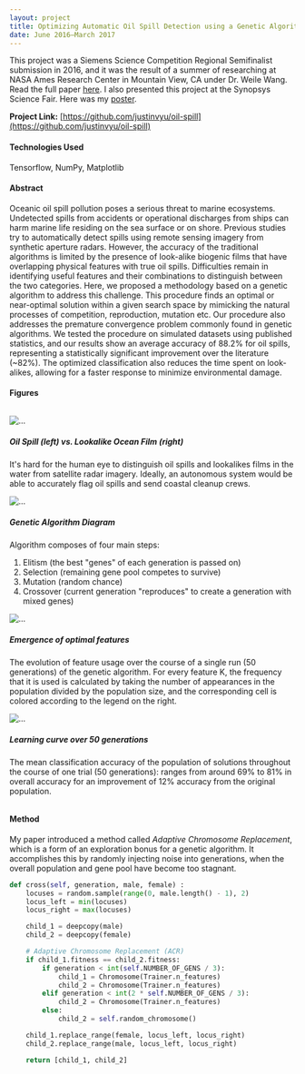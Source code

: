 ```yaml
---
layout: project
title: Optimizing Automatic Oil Spill Detection using a Genetic Algorithm
date: June 2016—March 2017
---
```


<div class="message">
This project was a Siemens Science Competition Regional Semifinalist submission in 2016, and it
was the result of a summer of researching at NASA Ames Research Center in Mountain View, CA
under Dr. Weile Wang.
<br/>
Read the full paper <a href="{{ site.baseurl }}/public/documents/siemens2016.pdf">here</a>.
I also presented this project at the Synopsys Science Fair. Here was my 
<a href="{{ site.baseurl }}/public/documents/synopsys2017.pdf">poster</a>.
</div>

**Project Link:** [https://github.com/justinvyu/oil-spill](https://github.com/justinvyu/oil-spill)

#### Technologies Used
Tensorflow, NumPy, Matplotlib

#### Abstract

Oceanic oil spill pollution poses a serious threat to marine ecosystems.
Undetected spills from accidents or operational discharges from ships can harm
marine life residing on the sea surface or on shore. Previous studies try to
automatically detect spills using remote sensing imagery from synthetic aperture
radars. However, the accuracy of the traditional algorithms is limited by the
presence of look-alike biogenic films that have overlapping physical features with
true oil spills. Difficulties remain in identifying useful features and their
combinations to distinguish between the two categories. Here, we proposed a
methodology based on a genetic algorithm to address this challenge. This procedure
finds an optimal or near-optimal solution within a given search space by mimicking
the natural processes of competition, reproduction, mutation etc. Our procedure
also addresses the premature convergence problem commonly found in genetic
algorithms. We tested the procedure on simulated datasets using published statistics,
and our results show an average accuracy of 88.2% for oil spills, representing a
statistically significant improvement over the literature (~82%). The optimized
classification also reduces the time spent on look-alikes, allowing for a faster
response to minimize environmental damage.

#### Figures

<div class="container" style="margin: 2rem 0;">
  <div class="row">
    <div class="col-sm-6">
    <div class="card">
        <img src="{{site.baseurl}}/projects/images/siemens2016-lookalike.png" class="card-img-top" alt="...">
        <div class="card-body">
        <h5 class="card-title">
        Oil Spill (left) vs. Lookalike Ocean Film (right)
        </h5>
        <p class="card-text">
        It's hard for the human eye to distinguish oil spills and lookalikes films in
        the water from satellite radar imagery. Ideally, an autonomous system would be
        able to accurately flag oil spills and send coastal cleanup crews.
        </p>
        </div>
    </div>
    </div>
    <div class="col-sm-6">
    <div class="card">
        <img src="{{site.baseurl}}/projects/images/siemens2016-ga.png" class="card-img-top" alt="...">
        <div class="card-body">
        <h5 class="card-title">
        Genetic Algorithm Diagram
        </h5>
        <p class="card-text">
        Algorithm composes of four main steps:
        <ol>
        <li>Elitism (the best "genes" of each generation is passed on)</li>
        <li>Selection (remaining gene pool competes to survive)</li>
        <li>Mutation (random chance)</li>
        <li>Crossover (current generation "reproduces" to create a generation with mixed genes)</li>
        </ol>
        </p>
        </div>
    </div>
    </div>
  </div>
  <div class="row">
    <div class="col-sm-6">
    <div class="card">
        <img src="{{site.baseurl}}/projects/images/siemens2016-features.png" class="card-img-top" alt="...">
        <div class="card-body">
        <h5 class="card-title">
            Emergence of optimal features
        </h5>
        <p class="card-text">
            The evolution of feature usage over the course of a single run (50 generations)
            of the genetic algorithm. For every feature K, the frequency that it is used
            is calculated by taking the number of appearances in the population divided by the
            population size, and the corresponding cell is colored according to the legend on the right.
        </p>
        </div>
    </div>
    </div>
    <div class="col-sm-6">
    <div class="card">
        <img src="{{site.baseurl}}/projects/images/siemens2016-accuracy.png" class="card-img-top" alt="...">
        <div class="card-body">
        <h5 class="card-title">
            Learning curve over 50 generations
        </h5>
        <p class="card-text">
            The mean classification accuracy of the population of solutions throughout the
            course of one trial (50 generations): ranges from around 69% to 81% in overall accuracy
            for an improvement of 12% accuracy from the original population.
        </p>
        </div>
    </div>
    </div>
  </div>
</div>

#### Method

My paper introduced a method called *Adaptive Chromosome Replacement*, which is a form of an exploration
bonus for a genetic algorithm. It accomplishes this by randomly injecting noise into generations, when
the overall population and gene pool have become too stagnant.

```python
def cross(self, generation, male, female) :
    locuses = random.sample(range(0, male.length() - 1), 2)
    locus_left = min(locuses)
    locus_right = max(locuses)

    child_1 = deepcopy(male)
    child_2 = deepcopy(female)

    # Adaptive Chromosome Replacement (ACR)
    if child_1.fitness == child_2.fitness:
        if generation < int(self.NUMBER_OF_GENS / 3):
            child_1 = Chromosome(Trainer.n_features)
            child_2 = Chromosome(Trainer.n_features)
        elif generation < int(2 * self.NUMBER_OF_GENS / 3):
            child_2 = Chromosome(Trainer.n_features)
        else:
            child_2 = self.random_chromosome()

    child_1.replace_range(female, locus_left, locus_right)
    child_2.replace_range(male, locus_left, locus_right)

    return [child_1, child_2]
```